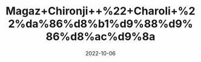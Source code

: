 ---
title: 'Magaz+Chironji++%22+Charoli+%22%da%86%d8%b1%d9%88%d9%86%d8%ac%d9%8a'
date: '2022-10-06' 
metatag: '' 
inventory: '0' 
draft: false 
# meta description 
shortDescripton: 'It+is+natural+coolant+and+promotes+Skin+Health.'
description: 'Seed'
longdescription: ''
featured: True
# product Price
price: '80.0'
# Product Short Description
shortDescription: 'It+is+natural+coolant+and+promotes+Skin+Health.'
productID: 'F2F8CF67-9B24-ED11-9968-005056B3A416'
type: 'products'
category: 'Seed' 
thumnailproduct: 'https://eraconnect.blob.core.windows.net/product-images/aminsaddiquidawakhana/F2F8CF67-9B24-ED11-9968-005056B3A416.webp' 
images:
  - image: 'https://eraconnect.blob.core.windows.net/product-images/aminsaddiquidawakhana/F2F8CF67-9B24-ED11-9968-005056B3A416.webp'  
Variants:
---